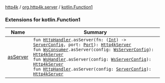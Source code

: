 [http4k](../../index.md) / [org.http4k.server](../index.md) / [kotlin.Function1](./index.md)

### Extensions for kotlin.Function1

| Name | Summary |
|---|---|
| [asServer](as-server.md) | `fun `[`HttpHandler`](../../org.http4k.core/-http-handler.md)`.asServer(fn: (`[`Int`](https://kotlinlang.org/api/latest/jvm/stdlib/kotlin/-int/index.html)`) -> `[`ServerConfig`](../-server-config/index.md)`, port: `[`Port`](../../org.http4k.cloudnative.env/-port/index.md)`): `[`Http4kServer`](../-http4k-server/index.md)<br>`fun `[`WsConsumer`](../../org.http4k.websocket/-ws-consumer.md)`.asServer(config: `[`WsServerConfig`](../-ws-server-config/index.md)`): `[`Http4kServer`](../-http4k-server/index.md)<br>`fun `[`WsHandler`](../../org.http4k.websocket/-ws-handler.md)`.asServer(config: `[`WsServerConfig`](../-ws-server-config/index.md)`): `[`Http4kServer`](../-http4k-server/index.md)<br>`fun `[`HttpHandler`](../../org.http4k.core/-http-handler.md)`.asServer(config: `[`ServerConfig`](../-server-config/index.md)`): `[`Http4kServer`](../-http4k-server/index.md) |
